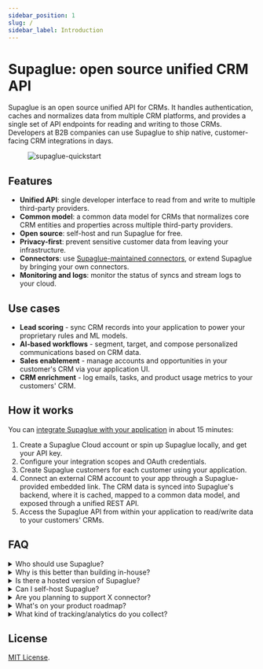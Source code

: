 ```yaml
---
sidebar_position: 1
slug: /
sidebar_label: Introduction
---
```


# Supaglue: open source unified CRM API

Supaglue is an open source unified API for CRMs. It handles authentication, caches and normalizes data from multiple CRM platforms, and provides a single set of API endpoints for reading and writing to those CRMs. Developers at B2B companies can use Supaglue to ship native, customer-facing CRM integrations in days.

<figure>

![supaglue-quickstart](/img/social_img.png)

</figure>

## Features

- **Unified API**: single developer interface to read from and write to multiple third-party providers.
- **Common model**: a common data model for CRMs that normalizes core CRM entities and properties across multiple third-party providers.
- **Open source**: self-host and run Supaglue for free.
- **Privacy-first**: prevent sensitive customer data from leaving your infrastructure.
- **Connectors**: use [Supaglue-maintained connectors](connectors), or extend Supaglue by bringing your own connectors.
- **Monitoring and logs**: monitor the status of syncs and stream logs to your cloud.

## Use cases

- **Lead scoring** - sync CRM records into your application to power your proprietary rules and ML models.
- **AI-based workflows** - segment, target, and compose personalized communications based on CRM data.
- **Sales enablement** - manage accounts and opportunities in your customer's CRM via your application UI.
- **CRM enrichment** - log emails, tasks, and product usage metrics to your customers' CRM.

## How it works

You can [integrate Supaglue with your application](/getting-started) in about 15 minutes:

1. Create a Supaglue Cloud account or spin up Supaglue locally, and get your API key.
2. Configure your integration scopes and OAuth credentials.
3. Create Supaglue customers for each customer using your application.
4. Connect an external CRM account to your app through a Supaglue-provided embedded link. The CRM data is synced into Supaglue's backend, where it is cached, mapped to a common data model, and exposed through a unified REST API.
5. Access the Supaglue API from within your application to read/write data to your customers' CRMs.

## FAQ

<details>
  <summary>Who should use Supaglue?</summary>
  <div>
    Supaglue is built for developers at B2B SaaS companies who need to build user-facing CRM and Sales engagement integrations into their product. Some common use cases for Supaglue are lead scoring, CRM enrichment, and sales enablement software.
  </div>
</details>

<details>
  <summary>Why is this better than building in-house?</summary>
  <div>
    Supaglue helps you ship customer-facing CRM and Sales engagement integrations 10x faster:
    <ul>
        <li>Supaglue fully manages your customer's authentication flow and handles refreshing access tokens.</li>
        <li>Supaglue handles the rate limits, response errors, and other idiosyncrasies of different CRM providers so you don't have to.</li>
        <li>Supaglue normalizes responses across multiple providers so you don't have to build this abstraction layer yourself.</li>
        <li>Supaglue gives you a unified API to read and write from CRMs.</li>
        <li>Supaglue comes out-of-the-box with tools for managing customers, configuring integrations, and monitoring connection health.</li>
    </ul>
  </div>
</details>

<details>
  <summary>Is there a hosted version of Supaglue?</summary>
  <div>
    Yes! We've opened up Supaglue Cloud for early access. Please <a href="https://form.typeform.com/to/jv9ucMZR">sign up</a> for our waitlist, and our team will reach out to you.
  </div>
</details>

<details>
  <summary>Can I self-host Supaglue?</summary>
  <div>    
    Yes! Please reach out to us in Slack or at <a href="mailto:hello@supaglue.com">hello@supaglue.com</a>, and we can help you get set up.
  </div>
</details>

<details>
  <summary>Are you planning to support X connector?</summary>
  <div>    
    We support the following <a href="./connectors">connectors</a> today and have many more on our roadmap. If there's a specific one you're looking for, let us know and we may be able to prioritize.
  </div>
</details>

<details>
  <summary>What's on your product roadmap?</summary>
  <div>    
    Our product roadmap and long-term version is <a href="./roadmap">here</a>. We welcome suggestions and feature requests.
  </div>
</details>

<details>
  <summary>What kind of tracking/analytics do you collect?</summary>
  <div>    
    We use PostHog to anonymized, session-level event data in our API to help us improve the developer experience. We use Sentry for error reporting. You can opt out of tracking by setting `SUPAGLUE_DISABLE_ERROR_REPORTING=1` and `SUPAGLUE_DISABLE_ANALYTICS=1` in your `.env` file.
  </div>
</details>

## License

[MIT License](https://github.com/supaglue-labs/supaglue/blob/main/LICENSE).
